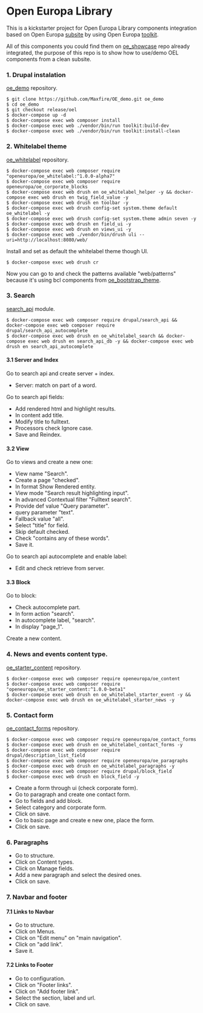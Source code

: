 # Open Europa Library
This is a kickstarter project for Open Europa Library components integration based on Open Europa [subsite](https://github.com/ec-europa/subsite) by using Open Europa [toolkit](https://github.com/ec-europa/toolkit).

All of this components you could find them on [oe_showcase](https://github.com/openeuropa/oe_showcase) repo already integrated, the purpose of this repo is to show how to use/demo OEL components from a clean subsite.

### 1. Drupal instalation
[oe_demo](https://github.com/Maxfire/OE_demo) repository.
```
$ git clone https://github.com/Maxfire/OE_demo.git oe_demo
$ cd oe_demo
$ git checkout release/oel
$ docker-compose up -d
$ docker-compose exec web composer install
$ docker-compose exec web ./vendor/bin/run toolkit:build-dev
$ docker-compose exec web ./vendor/bin/run toolkit:install-clean
```

### 2. Whitelabel theme
[oe_whitelabel](https://github.com/openeuropa/oe_whitelabel) repository.
```
$ docker-compose exec web composer require "openeuropa/oe_whitelabel:^1.0.0-alpha7"
$ docker-compose exec web composer require openeuropa/oe_corporate_blocks
$ docker-compose exec web drush en oe_whitelabel_helper -y && docker-compose exec web drush en twig_field_value -y
$ docker-compose exec web drush en toolbar -y
$ docker-compose exec web drush config-set system.theme default oe_whitelabel -y
$ docker-compose exec web drush config-set system.theme admin seven -y
$ docker-compose exec web drush en field_ui -y
$ docker-compose exec web drush en views_ui -y
$ docker-compose exec web ./vendor/bin/drush uli --uri=http://localhost:8080/web/
```
Install and set as default the whitelabel theme though UI.
```
$ docker-compose exec web drush cr
```
Now you can go to and check the patterns available "web/patterns" because it's using bcl components from [oe_bootstrap_theme](https://github.com/openeuropa/oe_bootstrap_theme).

### 3. Search
[search_api](https://www.drupal.org/project/search_api) module.
```
$ docker-compose exec web composer require drupal/search_api && docker-compose exec web composer require drupal/search_api_autocomplete
$ docker-compose exec web drush en oe_whitelabel_search && docker-compose exec web drush en search_api_db -y && docker-compose exec web drush en search_api_autocomplete
```
#### 3.1 Server and Index
Go to search api and create server + index.
* Server:  match on part of a word.

Go to search api fields:
* Add rendered html and highlight results.
* In content add title.
* Modify title to fulltext.
* Processors check Ignore case.
* Save and Reindex.

#### 3.2 View
Go to views and create a new one:
* View name "Search".
* Create a page "checked".
* In format Show Rendered entity.
* View mode "Search result highlighting input".
* In advanced Contextual filter "Fulltext search".
* Provide def value "Query parameter".
* query parameter "text".
* Fallback value "all".
* Select "title" for field.
* Skip default checked.
* Check "contains any of these words".
* Save it.

Go to search api autocomplete and enable label:
* Edit and check retrieve from server.

#### 3.3 Block
Go to block:
* Check autocomplete part.
* In form action "search".
* In autocomplete label, "search".
* In display "page_1".

Create a new content.

### 4. News and events content type.
[oe_starter_content](https://github.com/openeuropa/oe_starter_content) repository.
```
$ docker-compose exec web composer require openeuropa/oe_content
$ docker-compose exec web composer require "openeuropa/oe_starter_content:^1.0.0-beta1"
$ docker-compose exec web drush en oe_whitelabel_starter_event -y && docker-compose exec web drush en oe_whitelabel_starter_news -y
```

### 5. Contact form
[oe_contact_forms](https://github.com/openeuropa/oe_contact_forms) repository.
```
$ docker-compose exec web composer require openeuropa/oe_contact_forms
$ docker-compose exec web drush en oe_whitelabel_contact_forms -y
$ docker-compose exec web composer require drupal/description_list_field
$ docker-compose exec web composer require openeuropa/oe_paragraphs
$ docker-compose exec web drush en oe_whitelabel_paragraphs -y
$ docker-compose exec web composer require drupal/block_field
$ docker-compose exec web drush en block_field -y
```
* Create a form through ui (check corporate form).
* Go to paragraph and create one contact form.
* Go to fields and add block.
* Select category and corporate form.
* Click on save.
* Go to basic page and create e new one, place the form.
* Click on save.

### 6. Paragraphs

* Go to structure.
* Click on Content types.
* Click on Manage fields.
* Add a new paragraph and select the desired ones.
* Click on save.

### 7. Navbar and footer

#### 7.1 Links to Navbar
* Go to structure.
* Click on Menus.
* Click on "Edit menu" on "main navigation".
* Click on "add link".
* Save it.

#### 7.2 Links to Footer

* Go to configuration.
* Click on "Footer links".
* Click on "Add footer link".
* Select the section, label and url.
* Click on save.
